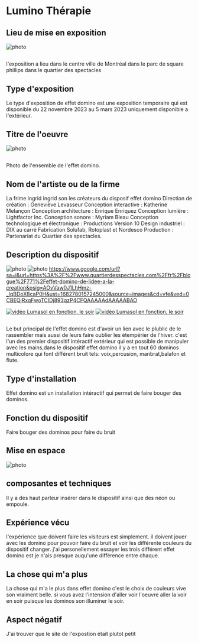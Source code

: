 # Lumino Thérapie

## Lieu de mise en exposition
![photo](medias/photo_entrée.jpg)
##
l'exposition a lieu dans le centre ville de Montréal dans le parc de square phillips dans le quartier des spectacles

## Type d'exposition 
Le type d'exposition de effet domino est une exposition temporaire qui est disponible du 22 novembre 2023 au 5 mars 2023 uniquement disponible a l'extérieur.

## Titre de l'oeuvre 
![photo](medias/photo_domino_dispositf.jpg)
## 
Photo de l'ensemble de l'effet domino. 

## Nom de l'artiste ou de la firme 
La frime ingrid ingrid son les créateurs du disposif effet domino
Direction de création : Geneviève Levasseur
Conception interactive : Katherine Melançon
Conception architecture : Enrique Enriquez
Conception lumière : Lightfactor Inc.
Conception sonore : Myriam Bleau
Conception technologique et électronique : Productions Version 10
Design industriel : DIX au carré
Fabrication Solufab, Rotoplast et Nordesco
Production : Partenariat du Quartier des spectacles.

## Description du dispositif
![photo](medias/photo_cartel.jpg)
![photo](medias/photo_cartel2.jpg)
https://www.google.com/url?sa=i&url=https%3A%2F%2Fwww.quartierdesspectacles.com%2Ffr%2Fblogue%2F771%2Feffet-domino-de-lidee-a-la-creation&psig=AOvVaw0J1LhHmz-_lqBDoX8caP0H&ust=1682780157245000&source=images&cd=vfe&ved=0CBEQjRxqFwoTCIDj893qzP4CFQAAAAAdAAAAABAO

[![vidéo Lumasol en fonction, le soir](medias/photo_domino_dispositf.jpg)](https://youtube.com/shorts/Ulz1GeQcgQE?feature=share)
[![vidéo Lumasol en fonction, le soir](medias/photo_domino_dispositf.jpg)](https://youtube.com/shorts/sMrVYtQY9bM?feature=share)
##
Le but principal de l'effet domino est d'avoir un lien avec le plublic de le rassembler mais aussi de leurs faire oublier les étempérier de l'hiver. c'est l'un des premier dispositif intéractif extérieur qui est possible de manipuler avec les mains,dans le dispositif effet domino il y a en tout 60 dominos multicolore qui font différent bruit tels: voix,percusion, manbrat,balafon et flute.

## Type d'installation
Effet domino est un installation intéractif qui permet de faire bouger des dominos.

## Fonction du dispositif
Faire bouger des dominos pour faire du bruit
## Mise en espace
![photo](medias/mise_en_espace_effet_domino.jpg)
## composantes et techniques
Il y a des haut parleur insérer dans le dispositif ainsi que des néon ou empoule.
## Expérience vécu
l'expérience que doivent faire les visiteurs est simplement. il doivent jouer avec les domino pour pouvoir faire du bruit et voir les différente couleurs du dispositif changer. j'ai personellement essayer les trois différent effet domino est je n'ais presque auqu'une différence entre chaque.
## La chose qui m'a plus 
La chose qui m'a le plus dans effet domino c'est le choix de couleurs vive son vraiment belle. si vous avez l'intension d'aller voir l'oeuvre aller la voir en soir puisque les dominos son illuminer le soir.
## Aspect négatif 
J'ai trouver que le site de l'expostion était plutot petit 
